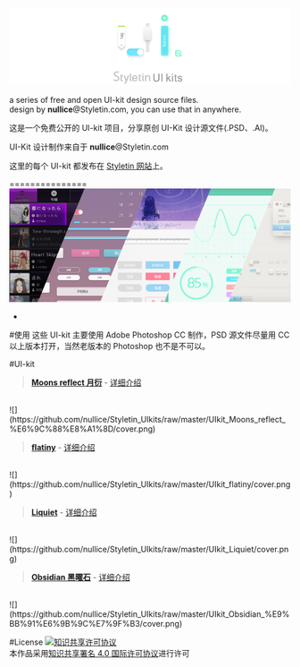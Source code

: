 
![](https://github.com/nullice/Styletin_UIkits/blob/master/Cover/LOGO_700w2.png)

a series of free and open UI-kit design source files.<br>
design by **nullice**@Styletin.com, you can use that in anywhere.

这是一个免费公开的 UI-kit 项目，分享原创 UI-Kit 设计源文件(.PSD、.AI)。

UI-Kit 设计制作来自于 **nullice**@Styletin.com

这里的每个 UI-kit 都发布在 [Styletin 网站](http://styletin.com/)上。

===============
![](https://github.com/nullice/Styletin_UIkits/raw/master/Cover/ccby_.png)

-
#使用
这些 UI-kit 主要使用 Adobe Photoshop CC 制作，PSD 源文件尽量用 CC 以上版本打开，当然老版本的 Photoshop 也不是不可以。



#UI-kit
> [**Moons reflect 月衍**](https://github.com/nullice/Styletin_UIkits/tree/master/UIkit_Moons_reflect_%E6%9C%88%E8%A1%8D) - [详细介绍](http://styletin.com/archives/324)
<br>
![](https://github.com/nullice/Styletin_UIkits/raw/master/UIkit_Moons_reflect_%E6%9C%88%E8%A1%8D/cover.png)

> [**flatiny**](https://github.com/nullice/Styletin_UIkits/tree/master/UIkit_flatiny) - [详细介绍](http://styletin.com/archives/379)
<br>
![](https://github.com/nullice/Styletin_UIkits/raw/master/UIkit_flatiny/cover.png)

> [**Liquiet**](https://github.com/nullice/Styletin_UIkits/tree/master/UIkit_Liquiet) - [详细介绍](http://styletin.com/archives/379)
<br>
![](https://github.com/nullice/Styletin_UIkits/raw/master/UIkit_Liquiet/cover.png)

> [**Obsidian 黑曜石**](https://github.com/nullice/Styletin_UIkits/tree/master/UIkit_Obsidian_%E9%BB%91%E6%9B%9C%E7%9F%B3) - [详细介绍](http://styletin.com/archives/379)
<br>
![](https://github.com/nullice/Styletin_UIkits/raw/master/UIkit_Obsidian_%E9%BB%91%E6%9B%9C%E7%9F%B3/cover.png)


#License
<a rel="license" href="http://creativecommons.org/licenses/by/4.0/"><img alt="知识共享许可协议" style="border-width:0" src="https://i.creativecommons.org/l/by/4.0/88x31.png" /></a><br />本作品采用<a rel="license" href="http://creativecommons.org/licenses/by/4.0/">知识共享署名 4.0 国际许可协议</a>进行许可
